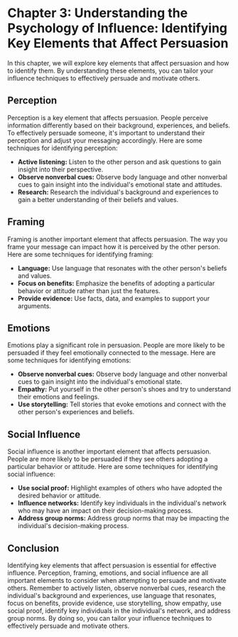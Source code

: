 Chapter 3: Understanding the Psychology of Influence: Identifying Key Elements that Affect Persuasion
=====================================================================================================

In this chapter, we will explore key elements that affect persuasion and how to identify them. By understanding these elements, you can tailor your influence techniques to effectively persuade and motivate others.

Perception
----------

Perception is a key element that affects persuasion. People perceive information differently based on their background, experiences, and beliefs. To effectively persuade someone, it's important to understand their perception and adjust your messaging accordingly. Here are some techniques for identifying perception:

* **Active listening:** Listen to the other person and ask questions to gain insight into their perspective.
* **Observe nonverbal cues:** Observe body language and other nonverbal cues to gain insight into the individual's emotional state and attitudes.
* **Research:** Research the individual's background and experiences to gain a better understanding of their beliefs and values.

Framing
-------

Framing is another important element that affects persuasion. The way you frame your message can impact how it is perceived by the other person. Here are some techniques for identifying framing:

* **Language:** Use language that resonates with the other person's beliefs and values.
* **Focus on benefits:** Emphasize the benefits of adopting a particular behavior or attitude rather than just the features.
* **Provide evidence:** Use facts, data, and examples to support your arguments.

Emotions
--------

Emotions play a significant role in persuasion. People are more likely to be persuaded if they feel emotionally connected to the message. Here are some techniques for identifying emotions:

* **Observe nonverbal cues:** Observe body language and other nonverbal cues to gain insight into the individual's emotional state.
* **Empathy:** Put yourself in the other person's shoes and try to understand their emotions and feelings.
* **Use storytelling:** Tell stories that evoke emotions and connect with the other person's experiences and beliefs.

Social Influence
----------------

Social influence is another important element that affects persuasion. People are more likely to be persuaded if they see others adopting a particular behavior or attitude. Here are some techniques for identifying social influence:

* **Use social proof:** Highlight examples of others who have adopted the desired behavior or attitude.
* **Influence networks:** Identify key individuals in the individual's network who may have an impact on their decision-making process.
* **Address group norms:** Address group norms that may be impacting the individual's decision-making process.

Conclusion
----------

Identifying key elements that affect persuasion is essential for effective influence. Perception, framing, emotions, and social influence are all important elements to consider when attempting to persuade and motivate others. Remember to actively listen, observe nonverbal cues, research the individual's background and experiences, use language that resonates, focus on benefits, provide evidence, use storytelling, show empathy, use social proof, identify key individuals in the individual's network, and address group norms. By doing so, you can tailor your influence techniques to effectively persuade and motivate others.
